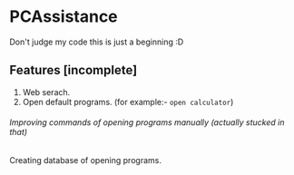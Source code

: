 # PCAssistance


Don't judge my code this is just a beginning :D

## Features [incomplete]
1. Web serach.
2. Open default programs. (for example:- `open calculator`)

###### Improving commands of opening programs manually (actually stucked in that)
Creating database of opening programs.
